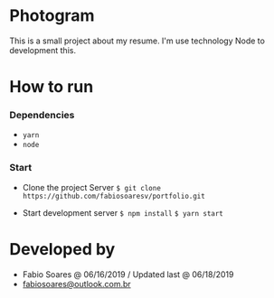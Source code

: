 # Photogram
This is a small project about my resume. I'm use technology Node to development this.

# How to run
### Dependencies
- `yarn`
- `node`

### Start
- Clone the project Server
`$ git clone https://github.com/fabiosoaresv/portfolio.git`

- Start development server
`$ npm install`
`$ yarn start`

# Developed by
* Fabio Soares @ 06/16/2019 / Updated last @ 06/18/2019
* fabiosoares@outlook.com.br
